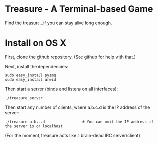 # Treasure - A Terminal-based Game

Find the treasure...if you can stay alive long enough.

# Install on OS X

First, clone the github repository.  (See github for help with that.)

Next, install the dependencies:

    sudo easy_install pyzmq
    sudo easy_install urwid

Then start a server (binds and listens on all interfaces):

    ./treasure_server

Then start any number of clients, where a.b.c.d is the IP address of the server:

    ./treasure a.b.c.d                 # You can omit the IP address if the server is on localhost

(For the moment, treasure acts like a brain-dead IRC server/client)
